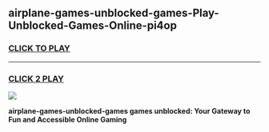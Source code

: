 
## airplane-games-unblocked-games-Play-Unblocked-Games-Online-pi4op
<h3>
<a href="https://premium76.site?title=airplane-games-unblocked-games&ref=25A">CLICK TO PLAY</a></h3>
<hr>

<h3>
<a href="https://premium76.site?title=airplane-games-unblocked-games&ref=25A">CLICK 2 PLAY</a>
  
</h3>

<a href="https://premium76.site?title=airplane-games-unblocked-games&ref=25A"><img src="https://clearcache.store/games.png"></a>


**airplane-games-unblocked-games games unblocked: Your Gateway to Fun and Accessible Online Gaming**
